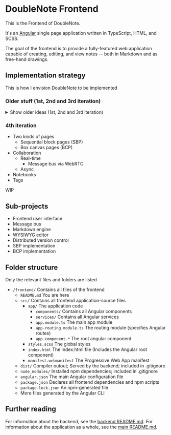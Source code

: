 # DoubleNote Frontend

This is the Frontend of DoubleNote.

It's an [Angular](https://angular.io) single page application written in TypeScript, HTML, and SCSS.

The goal of the frontend is to provide a fully-featured web application capable of creating, editing, and view notes -- both in Markdown and as free-hand drawings.

## Implementation strategy

This is how I envision DoubleNote to be implemented

### Older stuff (1st, 2nd and 3rd iteration)

<details>
<summary>
  Show older ideas (1st, 2nd and 3rd iteration)
</summary>

### Initial strategy

Some of this is outdated (see below)

- Provide a sidenav to switch between contexts such as the welcome screen, settings and notebooks
- Use RxJS Observables and Subjects where possible
- Use event-sourcing (CQRS)
- Represent any action as an event as soon as possible
- Connect to users via WebRTC for peer-to-peer communication
  - Use the PeerJS library
- Send every event to all peers as soon as possible
- Treat own events the same way as incoming events from peers
- Only update the state of a note by applying events
- Maybe implement something like Git?
  - Objects
  - Hashes
  - Branches
  - Push/Pull

### 2nd iteration

- Real-time collaboration requires one peer to be the host
- Every action performed by any user needs to be an event
- Pipe every event through the same pipeline
- Treat own events the same way as incoming events from peers
- Allow users to undo and redo any changes made during editing
- Commit after changes are completed

### Editing notes & Markdown engine

We need a syntax tree

Maybe consider using FrontMatter as well
There can be formatting (bold, italics, ...) inline

Several markdown features can be applied to one piece of text.
Some features disable each other, depending on which one is inside of the other
We'll need to run the parser several times

Markdown features

- Code blocks
- Inline code
- Comments
- Tables
- Math blocks
- Inline math
- Inline formatting
  - Bold
  - Italics
  - Underline
  - Strike-through
  - Highlight
- Headings
- Links
- Images
- Abbreviations
- Text
- Quotes
- Critique markup

List of nodes

- Headings
- Comments
- Tables
- Paragraphs

### Another take on collaboration

- Every peer parses their own changes
- Only send the delta to the message bus

### 3rd iteration

- Sections and pages are stored in notebooks
- Sections can be sub-sections of other sections
- Pages must be part of exactly one section
- Send every event to the message bus
- Every event which affects the view must come from the message bus
- The message bus propagates messages to peers
- The message bus receives incoming messages from peers
- Assume the Markdown engine to be sufficiently fast
- Every text box has its own MDOM
- One page can have multiple text boxes
- On local change of the markdown text, the engine should parse it again
- On local change of the WYSIWYG text, the engine should parse it again
- The resulting MDOM needs to be sent to the message bus in its entirety
- Incoming MDOM from the message bus needs to be compared against the local MDOM
- Only calculate the delta locally and apply it to the markdown text and the WYSIWYG text
  - Handle conflicting changes
  - What if two people delete a different paragraph?
- Think about persisting messages
  - Probably store the JSON of every MDOM as text in the localStorage
  - Distributed versioning
- How to handle drawing?
  - A user can draw on every page
  - Only allow drawing in draw boxes?
  - How to synchronize drawing?
  - Introduce some kind of Drawing Object Model?
  - Only allow one Drawing Object Model per page?
    - If so, every page should have one
- Git works best on text files on a line by line basis
  - How would applying such version control look like using an AST?
  - What if something changes sub-node?
  - When a node changes, it needs to be replaced
  - Handle sub-node conflicts
  - When are two text nodes the same node but with changes?
  - What if two peers paste the same text as a paragraph?
    - What if there are two, non-conflicting changes?
  - What if there are changes on separate lines of one markdown paragraph?
  - How to handle changes in the WYSIWYG text?
  - How to handle paragraphs being merged with other paragraphs?
  - How to handle paragraphs being re-ordered?
  - The third iteration plans suggest sending the entire MDOM in every event
  - Delta cannot be calculated on the side of the sending peer
    - At least not without some kind of Git-like commit structure
- **Real-time peer-to-peer needs to work as well as asynchronous peer-to-peer editing**
  - Decide where to handle delta calculations
  - Real-time editing requires fast delta computations
  - Async editing requires distributed merging of conflicting changes
  - Achieve eventual consistency somehow

</details>

### 4th iteration

- Two kinds of pages
  - Sequential block pages (SBP)
  - Box canvas pages (BCP)
- Collaboration
  - Real-time
    - Message bus via WebRTC
  - Async
- Notebooks
- Tags

WIP

## Sub-projects

- Frontend user interface
- Message bus
- Markdown engine
- WYSIWYG editor
- Distributed version control
- SBP implementation
- BCP implementation

## Folder structure

Only the relevant files and folders are listed

- `/frontend/` Contains all files of the frontend
  - `README.md` You are here
  - `src/` Contains all frontend application-source files
    - `app/` The application code
      - `components/` Contains all Angular components
      - `services/` Contains all Angular services
      - `app.module.ts` The main app module
      - `app-routing.module.ts` The routing module (specifies Angular routes)
      - `app.component.*` The root angular component
    - `styles.scss` The global styles
    - `index.html` The index.html file (Includes the Angular root component)
    - `manifest.webmanifest` The Progressive Web App manifest
  - `dist/` Compiler outout; Served by the backend; included in .gitignore
  - `node_modules/` Installed npm dependencies; included in .gitignore
  - `angular.json` The main Angular configuration file
  - `package.json` Declares all frontend dependencies and npm scripts
  - `package-lock.json` An npm-generated file
  - More files generated by the Angular CLI

## Further reading

For information about the backend, see the [backend README.md](/backend/README.md).
For information about the application as a whole, see the [main README.md](/README.md).
